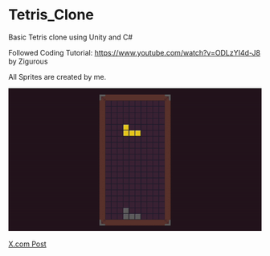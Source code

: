# Tetris_Clone

Basic Tetris clone using Unity and C#

Followed Coding Tutorial: https://www.youtube.com/watch?v=ODLzYI4d-J8 by Zigurous

All Sprites are created by me. 

![Demo](./Demo/Demo.gif)

[X.com Post](https://x.com/theoryoflinus/status/1924465914323579138)
